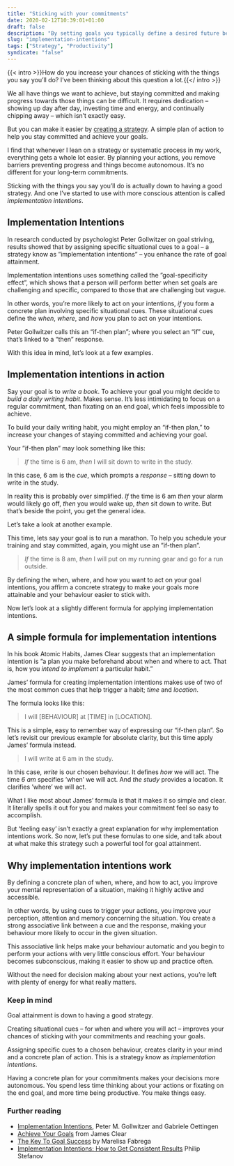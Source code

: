 ```yaml
---
title: "Sticking with your commitments"
date: 2020-02-12T10:39:01+01:00
draft: false
description: "By setting goals you typically define a desired future behaviour or specific outcome. But goal setting doesn’t provide you with any kind of plan to help you achieve your goals. A strategy known as Implementation Intentions can help."
slug: "implementation-intentions"
tags: ["Strategy", "Productivity"]
syndicate: "false"
---
```


{{< intro >}}How do you increase your chances of sticking with the things you say you’ll do? I’ve been thinking about this question a lot.{{</ intro >}}

We all have things we want to achieve, but staying committed and making progress towards those things can be difficult. It requires dedication – showing up day after day, investing time and energy, and continually chipping away – which isn’t exactly easy.

But you can make it easier by [creating a strategy](https://twitter.com/JamesClear/status/1226551114935472129). A simple plan of action to help you stay committed and achieve your goals.

I find that whenever I lean on a strategy or systematic process in my work, everything gets a whole lot easier. By planning your actions, you remove barriers preventing progress and things become autonomous. It’s no different for your long-term commitments.

Sticking with the things you say you’ll do is actually down to having a good strategy. And one I’ve started to use with more conscious attention is called _implementation intentions_.

## Implementation Intentions

In research conducted by psychologist Peter Gollwitzer on goal striving, results showed that by assigning specific situational cues to a goal – a strategy know as ”implementation intentions” – you enhance the rate of goal attainment.

Implementation intentions uses something called the ”goal-specificity effect”, which shows that a person will perform better when set goals are challenging and specific, compared to those that are challenging but vague.

In other words, you’re more likely to act on your intentions, _if_ you form a concrete plan involving specific situational cues. These situational cues define the _when_, _where_, and _how_ you plan to act on your intentions.

Peter Gollwitzer calls this an “if-then plan”; where you select an “if” cue, that’s linked to a “then” response.

With this idea in mind, let’s look at a few examples.

## Implementation intentions in action

Say your goal is to _write a book_. To achieve your goal you might decide to _build a daily writing habit_. Makes sense. It’s less intimidating to focus on a regular commitment, than fixating on an end goal, which feels impossible to achieve.

To build your daily writing habit, you might employ an “if-then plan,” to increase your changes of staying committed and achieving your goal.

Your ”if-then plan” may look something like this:

> _If_ the time is 6 am, _then_ I will sit down to write in the study.

In this case, 6 am is the _cue_, which prompts a _response_ – sitting down to write in the study.

In reality this is probably over simplified. _If_ the time is 6 am _then_ your alarm would likely go off, _then_ you would wake up, _then_ sit down to write. But that’s beside the point, you get the general idea.

Let’s take a look at another example.

This time, lets say your goal is to run a marathon. To help you schedule your training and stay committed, again, you might use an ”if-then plan”.

> _If_ the time is 8 am, _then_ I will put on my running gear and go for a run outside.

By defining the when, where, and how you want to act on your goal intentions, you affirm a concrete strategy to make your goals more attainable and your behaviour easier to stick with.

Now let’s look at a slightly different formula for applying implementation intentions.

## A simple formula for implementation intentions

In his book Atomic Habits, James Clear suggests that an implementation intention is ”a plan you make beforehand about when and where to act. That is, how you _intend to implement_ a particular habit.”

James’ formula for creating implementation intentions makes use of two of the most common cues that help trigger a habit; _time_ and _location_.

The formula looks like this:

> I will [BEHAVIOUR] at [TIME] in [LOCATION].

This is a simple, easy to remember way of expressing our “if-then plan”. So let’s revisit our previous example for absolute clarity, but this time apply James’ formula instead.

> I will write at 6 am in the study.

In this case, _write_ is our chosen behaviour. It defines _how_ we will act. The time _6 am_ specifies ‘when’ we will act. And _the study_ provides a location. It clarifies ’where’ we will act.

What I like most about James’ formula is that it makes it so simple and clear. It literally spells it out for you and makes your commitment feel so easy to accomplish.

But ‘feeling easy’ isn’t exactly a great explanation for why implementation intentions work. So now, let’s put these fomulas to one side, and talk about at what make this strategy such a powerful tool for goal attainment.

## Why implementation intentions work

By defining a concrete plan of when, where, and how to act, you improve your mental representation of a situation, making it highly active and accessible.

In other words, by using cues to trigger your actions, you improve your perception, attention and memory concerning the situation. You create a strong associative link between a cue and the response, making your behaviour more likely to occur in the given situation.

This associative link helps make your behaviour automatic and you begin to perform your actions with very little conscious effort. Your behaviour becomes subconscious, making it easier to show up and practice often.

Without the need for decision making about your next actions, you’re left with plenty of energy for what really matters.

### Keep in mind

Goal attainment is down to having a good strategy.

Creating situational cues – for when and where you will act – improves your chances of sticking with your commitments and reaching your goals.

Assigning specific cues to a chosen behaviour, creates clarity in your mind and a concrete plan of action. This is a strategy know as _implementation intentions_.

Having a concrete plan for your commitments makes your decisions more autonomous. You spend less time thinking about your actions or fixating on the end goal, and more time being productive. You make things easy.

### Further reading

- [Implementation Intentions](https://psych.nyu.edu/oettingen/Gollwitzer,%20P.%20M.,%20&%20Oettingen,%20G.%20%282013%29.%20In%20%20M.%20Gellman%20&%20J.%20R.%20Turner%20%28Eds.%29.pdf), Peter M. Gollwitzer and Gabriele Oettingen
- [Achieve Your Goals](https://jamesclear.com/implementation-intentions) from James Clear
- [The Key To Goal Success](https://daringtolivefully.com/implementation-intentions) by Marelisa Fabrega
- [Implementation Intentions: How to Get Consistent Results](https://www.thinkinglifter.com/implementation-intentions/) Philip Stefanov
